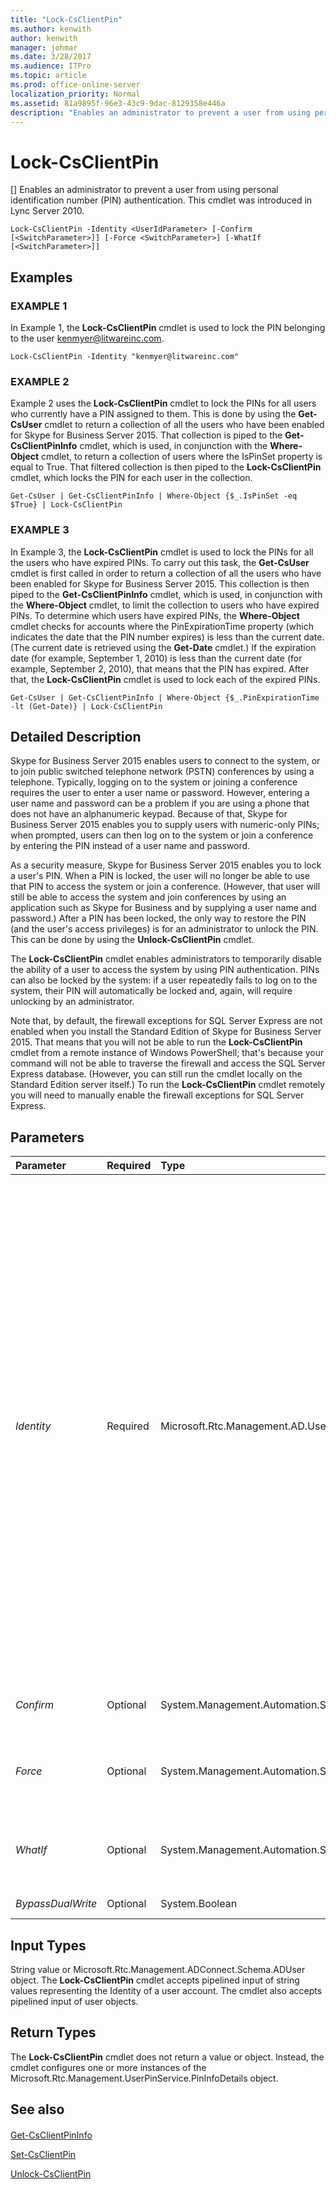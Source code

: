 ```yaml
---
title: "Lock-CsClientPin"
ms.author: kenwith
author: kenwith
manager: johmar
ms.date: 3/28/2017
ms.audience: ITPro
ms.topic: article
ms.prod: office-online-server
localization_priority: Normal
ms.assetid: 81a9895f-96e3-43c9-9dac-8129358e446a
description: "Enables an administrator to prevent a user from using personal identification number (PIN) authentication. This cmdlet was introduced in Lync Server 2010."
---
```


# Lock-CsClientPin
[]
Enables an administrator to prevent a user from using personal identification number (PIN) authentication. This cmdlet was introduced in Lync Server 2010.
  
```
Lock-CsClientPin -Identity <UserIdParameter> [-Confirm [<SwitchParameter>]] [-Force <SwitchParameter>] [-WhatIf [<SwitchParameter>]]

```

## Examples

### EXAMPLE 1

In Example 1, the **Lock-CsClientPin** cmdlet is used to lock the PIN belonging to the user kenmyer@litwareinc.com.
  
```
Lock-CsClientPin -Identity "kenmyer@litwareinc.com"
```

### EXAMPLE 2

Example 2 uses the **Lock-CsClientPin** cmdlet to lock the PINs for all users who currently have a PIN assigned to them. This is done by using the **Get-CsUser** cmdlet to return a collection of all the users who have been enabled for Skype for Business Server 2015. That collection is piped to the **Get-CsClientPinInfo** cmdlet, which is used, in conjunction with the **Where-Object** cmdlet, to return a collection of users where the IsPinSet property is equal to True. That filtered collection is then piped to the **Lock-CsClientPin** cmdlet, which locks the PIN for each user in the collection.
  
```
Get-CsUser | Get-CsClientPinInfo | Where-Object {$_.IsPinSet -eq $True} | Lock-CsClientPin
```

### EXAMPLE 3

In Example 3, the **Lock-CsClientPin** cmdlet is used to lock the PINs for all the users who have expired PINs. To carry out this task, the **Get-CsUser** cmdlet is first called in order to return a collection of all the users who have been enabled for Skype for Business Server 2015. This collection is then piped to the **Get-CsClientPinInfo** cmdlet, which is used, in conjunction with the **Where-Object** cmdlet, to limit the collection to users who have expired PINs. To determine which users have expired PINs, the **Where-Object** cmdlet checks for accounts where the PinExpirationTime property (which indicates the date that the PIN number expires) is less than the current date. (The current date is retrieved using the **Get-Date** cmdlet.) If the expiration date (for example, September 1, 2010) is less than the current date (for example, September 2, 2010), that means that the PIN has expired. After that, the **Lock-CsClientPin** cmdlet is used to lock each of the expired PINs.
  
```
Get-CsUser | Get-CsClientPinInfo | Where-Object {$_.PinExpirationTime -lt (Get-Date)} | Lock-CsClientPin
```

## Detailed Description

Skype for Business Server 2015 enables users to connect to the system, or to join public switched telephone network (PSTN) conferences by using a telephone. Typically, logging on to the system or joining a conference requires the user to enter a user name or password. However, entering a user name and password can be a problem if you are using a phone that does not have an alphanumeric keypad. Because of that, Skype for Business Server 2015 enables you to supply users with numeric-only PINs; when prompted, users can then log on to the system or join a conference by entering the PIN instead of a user name and password.
  
As a security measure, Skype for Business Server 2015 enables you to lock a user's PIN. When a PIN is locked, the user will no longer be able to use that PIN to access the system or join a conference. (However, that user will still be able to access the system and join conferences by using an application such as Skype for Business and by supplying a user name and password.) After a PIN has been locked, the only way to restore the PIN (and the user's access privileges) is for an administrator to unlock the PIN. This can be done by using the **Unlock-CsClientPin** cmdlet.
  
The **Lock-CsClientPin** cmdlet enables administrators to temporarily disable the ability of a user to access the system by using PIN authentication. PINs can also be locked by the system: if a user repeatedly fails to log on to the system, their PIN will automatically be locked and, again, will require unlocking by an administrator.
  
Note that, by default, the firewall exceptions for SQL Server Express are not enabled when you install the Standard Edition of Skype for Business Server 2015. That means that you will not be able to run the **Lock-CsClientPin** cmdlet from a remote instance of Windows PowerShell; that's because your command will not be able to traverse the firewall and access the SQL Server Express database. (However, you can still run the cmdlet locally on the Standard Edition server itself.) To run the **Lock-CsClientPin** cmdlet remotely you will need to manually enable the firewall exceptions for SQL Server Express.
  
## Parameters

|**Parameter**|**Required**|**Type**|**Description**|
|:-----|:-----|:-----|:-----|
| _Identity_ <br/> |Required  <br/> |Microsoft.Rtc.Management.AD.UserIdParameter  <br/> |Identity of the user account for which the PIN should be locked. User Identities can be specified by using one of four formats: 1) the user's SIP address; 2) the user's user principal name (UPN); 3) the user's domain name and logon name, in the form domain\logon (for example, litwareinc\kenmyer); and, 4) the user's Active Directory display name (for example, Ken Myer). You can also reference user Identities by using the user's Active Directory distinguished name.  <br/> In addition, you can use the asterisk (\*) wildcard character when using the Display Name as the user Identity. For example, the Identity "\* Smith" returns all the users who have a display name that ends with the string value " Smith".  <br/> |
| _Confirm_ <br/> |Optional  <br/> |System.Management.Automation.SwitchParameter  <br/> |Prompts you for confirmation before executing the command.  <br/> |
| _Force_ <br/> |Optional  <br/> |System.Management.Automation.SwitchParameter  <br/> |Suppresses the display of any non-fatal error message that might occur when running the command.  <br/> |
| _WhatIf_ <br/> |Optional  <br/> |System.Management.Automation.SwitchParameter  <br/> |Describes what would happen if you executed the command without actually executing the command.  <br/> |
| _BypassDualWrite_ <br/> |Optional  <br/> |System.Boolean  <br/> |PARAMVALUE: $true | $false  <br/> |
   
## Input Types

String value or Microsoft.Rtc.Management.ADConnect.Schema.ADUser object. The **Lock-CsClientPin** cmdlet accepts pipelined input of string values representing the Identity of a user account. The cmdlet also accepts pipelined input of user objects.
  
## Return Types

The **Lock-CsClientPin** cmdlet does not return a value or object. Instead, the cmdlet configures one or more instances of the Microsoft.Rtc.Management.UserPinService.PinInfoDetails object.
  
## See also

#### 

[Get-CsClientPinInfo](get-csclientpininfo.md)
  
[Set-CsClientPin](set-csclientpin.md)
  
[Unlock-CsClientPin](unlock-csclientpin.md)


